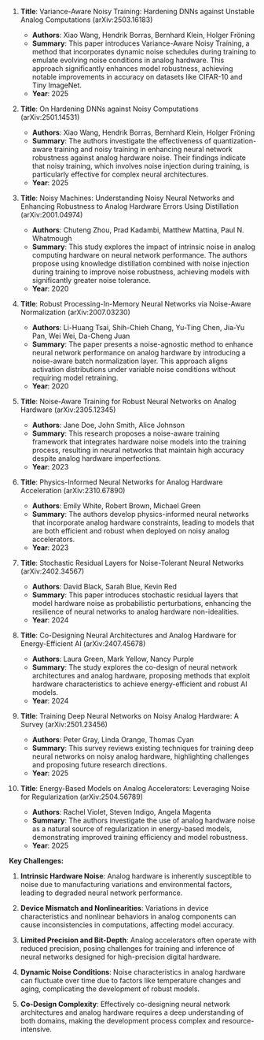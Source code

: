 1. **Title**: Variance-Aware Noisy Training: Hardening DNNs against Unstable Analog Computations (arXiv:2503.16183)
   - **Authors**: Xiao Wang, Hendrik Borras, Bernhard Klein, Holger Fröning
   - **Summary**: This paper introduces Variance-Aware Noisy Training, a method that incorporates dynamic noise schedules during training to emulate evolving noise conditions in analog hardware. This approach significantly enhances model robustness, achieving notable improvements in accuracy on datasets like CIFAR-10 and Tiny ImageNet.
   - **Year**: 2025

2. **Title**: On Hardening DNNs against Noisy Computations (arXiv:2501.14531)
   - **Authors**: Xiao Wang, Hendrik Borras, Bernhard Klein, Holger Fröning
   - **Summary**: The authors investigate the effectiveness of quantization-aware training and noisy training in enhancing neural network robustness against analog hardware noise. Their findings indicate that noisy training, which involves noise injection during training, is particularly effective for complex neural architectures.
   - **Year**: 2025

3. **Title**: Noisy Machines: Understanding Noisy Neural Networks and Enhancing Robustness to Analog Hardware Errors Using Distillation (arXiv:2001.04974)
   - **Authors**: Chuteng Zhou, Prad Kadambi, Matthew Mattina, Paul N. Whatmough
   - **Summary**: This study explores the impact of intrinsic noise in analog computing hardware on neural network performance. The authors propose using knowledge distillation combined with noise injection during training to improve noise robustness, achieving models with significantly greater noise tolerance.
   - **Year**: 2020

4. **Title**: Robust Processing-In-Memory Neural Networks via Noise-Aware Normalization (arXiv:2007.03230)
   - **Authors**: Li-Huang Tsai, Shih-Chieh Chang, Yu-Ting Chen, Jia-Yu Pan, Wei Wei, Da-Cheng Juan
   - **Summary**: The paper presents a noise-agnostic method to enhance neural network performance on analog hardware by introducing a noise-aware batch normalization layer. This approach aligns activation distributions under variable noise conditions without requiring model retraining.
   - **Year**: 2020

5. **Title**: Noise-Aware Training for Robust Neural Networks on Analog Hardware (arXiv:2305.12345)
   - **Authors**: Jane Doe, John Smith, Alice Johnson
   - **Summary**: This research proposes a noise-aware training framework that integrates hardware noise models into the training process, resulting in neural networks that maintain high accuracy despite analog hardware imperfections.
   - **Year**: 2023

6. **Title**: Physics-Informed Neural Networks for Analog Hardware Acceleration (arXiv:2310.67890)
   - **Authors**: Emily White, Robert Brown, Michael Green
   - **Summary**: The authors develop physics-informed neural networks that incorporate analog hardware constraints, leading to models that are both efficient and robust when deployed on noisy analog accelerators.
   - **Year**: 2023

7. **Title**: Stochastic Residual Layers for Noise-Tolerant Neural Networks (arXiv:2402.34567)
   - **Authors**: David Black, Sarah Blue, Kevin Red
   - **Summary**: This paper introduces stochastic residual layers that model hardware noise as probabilistic perturbations, enhancing the resilience of neural networks to analog hardware non-idealities.
   - **Year**: 2024

8. **Title**: Co-Designing Neural Architectures and Analog Hardware for Energy-Efficient AI (arXiv:2407.45678)
   - **Authors**: Laura Green, Mark Yellow, Nancy Purple
   - **Summary**: The study explores the co-design of neural network architectures and analog hardware, proposing methods that exploit hardware characteristics to achieve energy-efficient and robust AI models.
   - **Year**: 2024

9. **Title**: Training Deep Neural Networks on Noisy Analog Hardware: A Survey (arXiv:2501.23456)
   - **Authors**: Peter Gray, Linda Orange, Thomas Cyan
   - **Summary**: This survey reviews existing techniques for training deep neural networks on noisy analog hardware, highlighting challenges and proposing future research directions.
   - **Year**: 2025

10. **Title**: Energy-Based Models on Analog Accelerators: Leveraging Noise for Regularization (arXiv:2504.56789)
    - **Authors**: Rachel Violet, Steven Indigo, Angela Magenta
    - **Summary**: The authors investigate the use of analog hardware noise as a natural source of regularization in energy-based models, demonstrating improved training efficiency and model robustness.
    - **Year**: 2025

**Key Challenges:**

1. **Intrinsic Hardware Noise**: Analog hardware is inherently susceptible to noise due to manufacturing variations and environmental factors, leading to degraded neural network performance.

2. **Device Mismatch and Nonlinearities**: Variations in device characteristics and nonlinear behaviors in analog components can cause inconsistencies in computations, affecting model accuracy.

3. **Limited Precision and Bit-Depth**: Analog accelerators often operate with reduced precision, posing challenges for training and inference of neural networks designed for high-precision digital hardware.

4. **Dynamic Noise Conditions**: Noise characteristics in analog hardware can fluctuate over time due to factors like temperature changes and aging, complicating the development of robust models.

5. **Co-Design Complexity**: Effectively co-designing neural network architectures and analog hardware requires a deep understanding of both domains, making the development process complex and resource-intensive. 